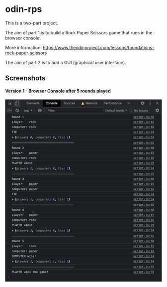 # odin-rps

This is a two-part project.

The aim of part 1 is to build a Rock Paper Scissors game that runs in the browser console.

More information: https://www.theodinproject.com/lessons/foundations-rock-paper-scissors

The aim of part 2 is to add a GUI (graphical user interface).

## Screenshots

#### Version 1 - Browser Console after 5 rounds played

![screenshot after 5 rounds played](./screenshot-1.png)
